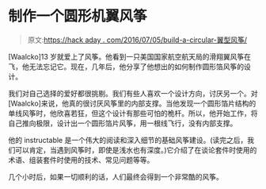 # 制作一个圆形机翼风筝

> 原文:[https://hack aday . com/2016/07/05/build-a-circular-翼型风筝/](https://hackaday.com/2016/07/05/build-a-circular-aerofoil-kite/)

[Waalcko]13 岁就爱上了风筝。他看到一只美国国家航空航天局的滑翔翼风筝在飞，他无法忘记它。现在，几年后，他分享了他想出的如何制作圆形箔风筝的设计。

我们对自己选择的爱好都很挑剔。我们有些人喜欢一个设计方向，讨厌另一个。对[Waalcko]来说，他真的很讨厌风筝里的内部支撑。当他发现一个圆形箔片结构的单线风筝时，他欣喜若狂，但这个设计有那些可怕的桅杆。所以，他开始工作，将自己推向极限，设计出一个圆形箔片风筝，用一根线飞行，没有内部支撑。

他的 instructable 是一个伟大的阅读和深入细节的基础风筝建设。(读完之后，我们可以肯定，当遇到风筝时，即使是浅水也有深度。)它介绍了在谈论套件时使用的术语、组装套件时使用的技术、常见问题等等。

几个小时后，如果一切顺利的话，人们最终会得到一个非常酷的风筝。